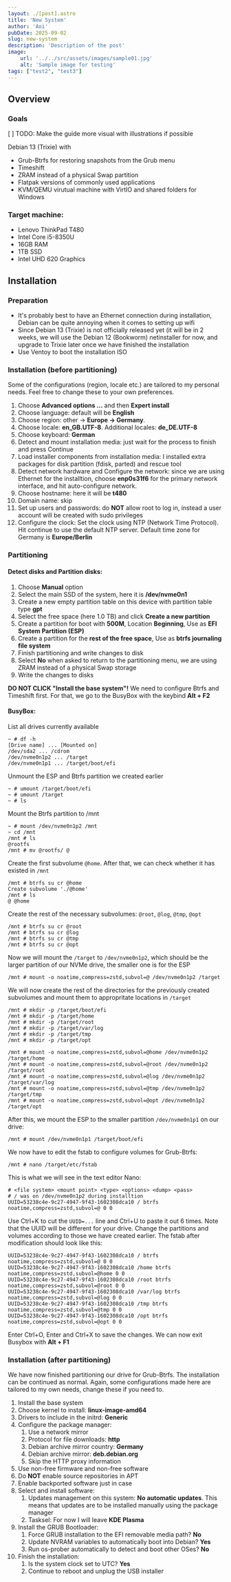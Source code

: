 ```yaml
---
layout: ./[post].astro
title: 'New System'
author: 'Aoi'
pubDate: 2025-09-02
slug: new-system
description: 'Description of the post'
image: 
    url: '../../src/assets/images/sample01.jpg'
    alt: 'Sample image for testing'
tags: ["test2", "test3"]
---
```

## Overview

### Goals

[ ] TODO: Make the guide more visual with illustrations if possible

Debian 13 (Trixie) with
- Grub-Btrfs for restoring snapshots from the Grub menu
- Timeshift
- ZRAM instead of a physical Swap partition
- Flatpak versions of commonly used applications
- KVM/QEMU virutual machine with VirtIO and shared folders for Windows

### Target machine:

- Lenovo ThinkPad T480
- Intel Core i5-8350U
- 16GB RAM
- 1TB SSD
- Intel UHD 620 Graphics

## Installation

### Preparation

- It's probably best to have an Ethernet connection during installation, Debian can be quite annoying when it comes to setting up wifi
- Since Debian 13 (Trixie) is not officially released yet (it will be in 2 weeks, we will use the Debian 12 (Bookworm) netinstaller for now, and upgrade to Trixie later once we have finished the installation
- Use Ventoy to boot the installation ISO

### Installation (before partitioning)

Some of the configurations (region, locale etc.) are tailored to my personal needs. Feel free to change these to your own preferences.

1. Choose **Advanced options ...** and then **Expert install**
2. Choose language: default will be **English**
3. Choose region: other -> **Europe -> Germany**.
4. Choose locale: **en_GB.UTF-8**. Additional locales: **de_DE.UTF-8**
5. Choose keyboard: **German**
6. Detect and mount installation media: just wait for the process to finish and press Continue
7. Load installer components from installation media: I installed extra packages for disk partition (fdisk, parted) and rescue tool
8. Detect network hardware and Configure the network: since we are using Ethernet for the installtion, choose **enp0s31f6** for the primary network interface, and hit auto-configure network.
9. Choose hostname: here it will be **t480**
10. Domain name: skip
11. Set up users and passwords: do **NOT** allow root to log in, instead a user account will be created with sudo privileges
12. Configure the clock: Set the clock using NTP (Network Time Protocol). Hit continue to use the default NTP server. Default time zone for Germany is **Europe/Berlin**

### Partitioning

#### Detect disks and Partition disks:
1. Choose **Manual** option
2. Select the main SSD of the system, here it is **/dev/nvme0n1**
3. Create a new empty partition table on this device with partition table type **gpt**
4. Select the free space (here 1.0 TB) and click **Create a new partition**
5. Create a partition for boot with **500M**, Location **Beginning**, Use as **EFI System Partition (ESP)**
6. Create a partition for the **rest of the free space**, Use as **btrfs journaling file system**
7. Finish partitioning and write changes to disk
8. Select **No** when asked to return to the partitioning menu, we are using ZRAM instead of a physical Swap storage
9. Write the changes to disks

**DO NOT CLICK "Install the base system"!** We need to configure Btrfs and Timeshift first. For that, we go to the BusyBox with the keybind **Alt + F2**

#### BusyBox:

List all drives currently available
```
~ # df -h
[Drive name] ... [Mounted on]
/dev/sda2 ... /cdrom
/dev/nvme0n1p2 ... /target
/dev/nvme0n1p1 ... /target/boot/efi
```

Unmount the ESP and Btrfs partition we created earlier
```
~ # umount /target/boot/efi
~ # umount /target
~ # ls
```

Mount the Btrfs partition to /mnt
```
~ # mount /dev/nvme0n1p2 /mnt
~ cd /mnt
/mnt # ls
@rootfs
/mnt # mv @rootfs/ @
```

Create the first subvolume `@home`. After that, we can check whether it has existed in `/mnt`
```
/mnt # btrfs su cr @home
Create subvolume './@home'
/mnt # ls
@ @home
```

Create the rest of the necessary subvolumes: `@root`, `@log`, `@tmp`, `@opt`
```
/mnt # btrfs su cr @root
/mnt # btrfs su cr @log
/mnt # btrfs su cr @tmp
/mnt # btrfs su cr @opt
```

Now we will mount the `/target` to `/dev/nvme0n1p2`, which should be the larger partition of our NVMe drive, the smaller one is for the ESP
```
/mnt # mount -o noatime,compress=zstd,subvol=@ /dev/nvme0n1p2 /target
```

We will now create the rest of the directories for the previously created subvolumes and mount them to appropritate locations in `/target`
```
/mnt # mkdir -p /target/boot/efi
/mnt # mkdir -p /target/home
/mnt # mkdir -p /target/root
/mnt # mkdir -p /target/var/log
/mnt # mkdir -p /target/tmp
/mnt # mkdir -p /target/opt

/mnt # mount -o noatime,compress=zstd,subvol=@home /dev/nvme0n1p2 /target/home
/mnt # mount -o noatime,compress=zstd,subvol=@root /dev/nvme0n1p2 /target/root
/mnt # mount -o noatime,compress=zstd,subvol=@log /dev/nvme0n1p2 /target/var/log
/mnt # mount -o noatime,compress=zstd,subvol=@tmp /dev/nvme0n1p2 /target/tmp
/mnt # mount -o noatime,compress=zstd,subvol=@opt /dev/nvme0n1p2 /target/opt
```

After this, we mount the ESP to the smaller partition `/dev/nvme0n1p1` on our drive:
```
/mnt # mount /dev/nvme0n1p1 /target/boot/efi
```

We now have to edit the fstab to configure volumes for Grub-Btrfs:
```
/mnt # nano /target/etc/fstab
```
This is what we will see in the text editor Nano:
```
# <file system> <mount point> <type> <options> <dump> <pass>
# / was on /dev/nvme0n1p2 during installtion
UUID=53238c4e-9c27-4947-9f43-1602308dca10 / btrfs noatime,compress=zstd,subvol=@ 0 0
```
Use Ctrl+K to cut the `UUID=...` line and Ctrl+U to paste it out 6 times. Note that the UUID will be different for your drive. Change the partitions and volumes according to those we have created earlier. The fstab after modification should look like this:
```
UUID=53238c4e-9c27-4947-9f43-1602308dca10 / btrfs noatime,compress=zstd,subvol=@ 0 0
UUID=53238c4e-9c27-4947-9f43-1602308dca10 /home btrfs noatime,compress=zstd,subvol=@home 0 0
UUID=53238c4e-9c27-4947-9f43-1602308dca10 /root btrfs noatime,compress=zstd,subvol=@root 0 0
UUID=53238c4e-9c27-4947-9f43-1602308dca10 /var/log btrfs noatime,compress=zstd,subvol=@log 0 0
UUID=53238c4e-9c27-4947-9f43-1602308dca10 /tmp btrfs noatime,compress=zstd,subvol=@tmp 0 0
UUID=53238c4e-9c27-4947-9f43-1602308dca10 /opt btrfs noatime,compress=zstd,subvol=@opt 0 0
```
Enter Ctrl+O, Enter and Ctrl+X to save the changes. We can now exit Busybox with **Alt + F1**

### Installation (after partitioning)

We have now finished partitioning our drive for Grub-Btrfs. The installation can be continued as normal. Again, some configurations made here are tailored to my own needs, change these if you need to.

1. Install the base system
2. Choose kernel to install: **linux-image-amd64**
3. Drivers to include in the initrd: **Generic**
4. Configure the package manager:
	1. Use a network mirror
	2. Protocol for file downloads: **http**
	3. Debian archive mirror country: **Germany**
	4. Debian archive mirror: **deb.debian.org**
	5. Skip the HTTP proxy information
5. Use non-free firmware and non-free software
6. Do **NOT** enable source repositories in APT
7. Enable backported software just in case
8. Select and install software:
	1. Updates management on this system: **No automatic updates**. This means that updates are to be installed manually using the package manager
	2. Tasksel: For now I will leave **KDE Plasma**
9. Install the GRUB Bootloader:
	1. Force GRUB installation to the EFI removable media path? **No**
	2. Update NVRAM variables to automatically boot into Debian? **Yes**
	3. Run os-prober automatically to detect and boot other OSes? **No**
10. Finish the installation:
	1. Is the system clock set to UTC? **Yes**
	2. Continue to reboot and unplug the USB installer
